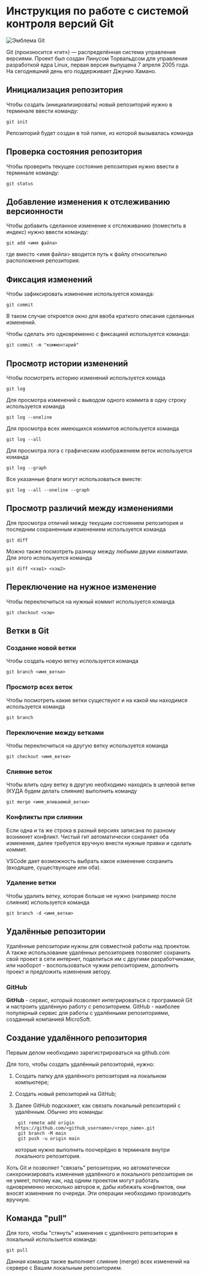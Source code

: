 # **Инструкция по работе с системой контроля версий Git**

![Эмблема Git](git.jpg)

Git (произносится «гит») — распределённая система управления версиями. Проект был создан Линусом Торвальдсом для управления разработкой ядра Linux, первая версия выпущена 7 апреля 2005 года. На сегодняшний день его поддерживает Джунио Хамано.

## Инициализация репозитория

Чтобы создать (инициализировать) новый репозиторий нужно в терминале ввести команду:

    git init

Репозиторий будет создан в той папке, из которой вызывалась команда

## Проверка состояния репозитория

Чтобы проверить текущее состояние репозитория нужно ввести в терминале команду:

    git status

## Добавление изменения к отслеживанию версионности

Чтобы добавить сделанное изменение к отслеживанию (поместить в индекс) нужно ввести команду:

    git add <имя файла>

где вместо <имя файла> вводится путь к файлу относительно расположения репозитория.

## Фиксация изменений

Чтобы зафиксировать изменение используется команда:

    git commit

В таком случае откроется окно для ввоба краткого описания сделанных изменений.

Чтобы сделать это одновременно с фиксацией используется команда:

    git commit -m "комментарий"

## Просмотр истории изменений

Чтобы посмотреть историю изменений используется комада

    git log

Для просмотра изменений с выводом одного коммита в одну строку используется команда

    git log --oneline

Для просмотра всех имеющихся коммитов используется команда

    git log --all

Для просмотра лога с графическим изображением веток используется команда

    git log --graph

Все указанные флаги могут использоваться вместе:

    git log --all --oneline --graph

## Просмотр различий между изменениями

Для просмотра отличий между текущим состоянием репозитория и последним сохраненным изменением используется команда

    git diff

Можно также посмотреть разницу между любыми двуми коммитами. Для этого используется команда

    git diff <хэш1> <хэш2>

## Переключение на нужное изменение

Чтобы переключиться на нужный коммит используется команда

    git checkout <хэш>

## Ветки в Git

### Создание новой ветки

Чтобы создать новую ветку используется команда

    git branch <имя_ветки>

### Просмотр всех веток

Чтобы посмотреть какие ветки существуют и на какой мы находимся используется команда

    git branch

### Переключение между ветками

Чтобы переключиться на другую ветку используется команда

    git checkout <имя_ветки>

### Слияние веток

Чтобы влить одну ветку в другую необходимо находясь в целевой ветке (КУДА будем делать слияние) выполнить команду

    git merge <имя_вливаемой_ветки>

### Конфликты при слиянии

Если одна и та же строка в разный версиях записана по разному возникнет конфликт.
Чистый гит автоматически сохраняет оба изменения, далее требуется вручную внести нужные правки и сделать коммит.

VSСode дает возможность выбрать какое изменение сохранить (входящее, существующее или оба).

### Удаление ветки

Чтобы удалить ветку, которая больше не нужно (например после слияния) используется команда

    git branch -d <имя_ветки>

## Удалённые репозитории

Удалённые репозитории нужны для совместной работы над проектом. А также использование удалённых репозиториев позволяет сохранить свой проект в сети интернет, поделиться им с другими разработчиками, или наоборот - воспользоваться чужим репозиторием, дополнить проект и предложить изменения автору.

### GitHub

__GitHub__ - сервис, который позволяет интегрироваться с программой Git и настроить удалённую работу с репозиторием. GitHub - наиболее популярный сервис для работы с удалёнными репозиториями, созданный компанией MicroSoft.

## Создание удалённого репозитория

Первым делом необходимо зарегистрироваться на github.com

Для того, чтобы создать удалённый репозиторий, нужно:

1. Создать папку для удалённого репозитория на локальном компьютере;
2. Создать новый репозиторий на GitHub;
3. Далее GitHub подскажет, как связать локальный репозиторий с удалённым. Обычно это команды:

        git remote add origin https://github.com/<github_username>/<repo_name>.git
        git branch -M main
        git push -u origin main

    которые нужно выполнить поочерёдно в терминале внутри локального репозитория.

Хоть Git и позволяет "связать" репозитории, но автоматически синхронизировать изменения удалённого и локального репозитория он не умеет, потому как, над одним проектом могут работать одновременно несколько авторов и, дабы избежать конфликтов, они вносят изменения по очереди. Эти операции необходимо производить вручную.

## Команда "pull"

Для того, чтобы "стянуть" изменения с удалённого репозитория в локальный использыется команда:

    git pull

Данная команда также выполняет слияние (merge) всех изменений на сервере с Вашим локальным репозиторием.

